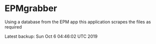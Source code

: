 # EPMgrabber
Using a database from the EPM app this application scrapes the files as required


Latest backup: Sun Oct 6 04:46:02 UTC 2019
